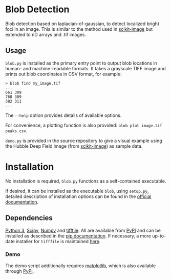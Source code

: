 # Blob Detection

Blob detection based on laplacian-of-gaussian, to detect localized bright foci
in an image. This is similar to the method used in [scikit-image][skimage-log]
but extended to nD arrays and .tif images.

## Usage

`blob.py` is installed as the primary entry point to output blob locations in
human- and machine-readable formats. It takes a grayscale TIFF image and prints
out blob coordinates in CSV format, for example:

    > blob find my_image.tif
    ...
    661 309
    768 309
    382 311
    ...

    
The `--help` option provides details of available options.

For convenience, a plotting function is also provided: `blob plot image.tif
peaks.csv`.

`demo.py` is provided in the source repository to give a visual example using
the Hubble Deep Field image (from [scikit-image][skimage]) as sample data.

# Installation

No installation is required, `blob.py` functions as a self-contained executable.

If desired, it can be installed as the executable `blob`, using `setup.py`,
detailed description of installation options can be found in the
[official documentation][setuptools].

## Dependencies

[Python 3][python], [Scipy][scipy], [Numpy][numpy] and [tifffile][tifffile]. All
are available from [PyPI][pypi] and can be installed as described in the
[pip documentation][pip-install]. If necessary, a more up-to-date installer for
`tifffile` is maintained [here](https://github.com/kwohlfahrt/tifffile).

### Demo

The demo script additionally requires [matplotlib][matplotlib], which is also
available through [PyPI][pypi].

[setuptools]: https://docs.python.org/3.3/install/#the-new-standard-distutils
[python]: https://python.org
[scipy]: https://scipy.org
[numpy]: https://www.numpy.org
[tifffile]: http://www.lfd.uci.edu/~gohlke/code/tifffile.py.html
[matplotlib]: http://matplotlib.org
[skimage]: http://scikit-image.org
[skimage-log]: http://scikit-image.org/docs/dev/auto_examples/plot_blob.html#laplacian-of-gaussian-log
[pypi]: https://pypi.python.org/pypi
[pip-install]: https://pip.pypa.io/en/stable/user_guide/#installing-packages
